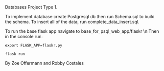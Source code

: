 
Databases Project Type 1.

To implement database create Postgresql db then run Schema.sql to build the schema. To insert all of the data, run complete_data_insert.sql.

To run the base flask app navigate to base_for_psql_web_app/flaskr \n
Then in the console run:
	
	export FLASK_APP=flaskr.py

	flask run 


By Zoe Offermann and Robby Costales

